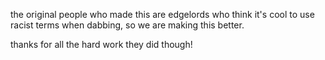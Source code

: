 the original people who made this are edgelords who think it's cool to use racist terms when dabbing, so we are making this better.

thanks for all the hard work they did though!
